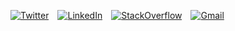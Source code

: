 [![Twitter](https://img.shields.io/badge/follow_on_twitter-1DA1F2?logo=twitter&style=plastic&logoColor=white)](https://twitter.com/drruruu)&emsp;[![LinkedIn](https://img.shields.io/badge/connect_on_linkedin-0077B5?logo=linkedin&style=plastic)](https://www.linkedin.com/in/drewberes/)&emsp;[![StackOverflow](https://img.shields.io/badge/view_developer_story-FE7A16?logo=stack-overflow&style=plastic&logoColor=white)](https://stackoverflow.com/users/story/2570538)&emsp;[![Gmail](https://img.shields.io/badge/send_an_email-D14836?style=plastic&logo=gmail&logoColor=white)](mailto:hello@drruruu.dev)
